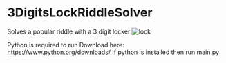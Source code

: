 # 3DigitsLockRiddleSolver
Solves a popular riddle with a 3 digit locker
![lock](https://user-images.githubusercontent.com/42213559/235308265-52e1786a-8906-4df8-a925-a1275a71e588.jpg)

Python is required to run
Download here: https://www.python.org/downloads/
If python is installed then run main.py
